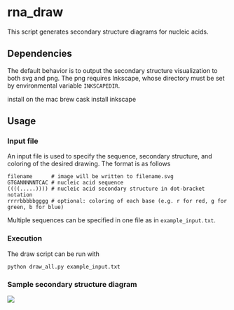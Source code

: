 # rna_draw

This script generates secondary structure diagrams for nucleic acids.

## Dependencies

The default behavior is to output the secondary structure visualization to both svg and png. The png requires Inkscape, whose directory must be set by environmental variable `INKSCAPEDIR`.

install on the mac
brew cask install inkscape



## Usage

### Input file

An input file is used to specify the sequence, secondary structure, and coloring of the desired drawing. The format is as follows

```
filename      # image will be written to filename.svg
GTGANNNNNTCAC # nucleic acid sequence
((((.....)))) # nucleic acid secondary structure in dot-bracket notation
rrrrbbbbbgggg # optional: coloring of each base (e.g. r for red, g for green, b for blue)
```

Multiple sequences can be specified in one file as in `example_input.txt`.

### Execution

The draw script can be run with

```
python draw_all.py example_input.txt
```

### Sample secondary structure diagram

![](example.png)
